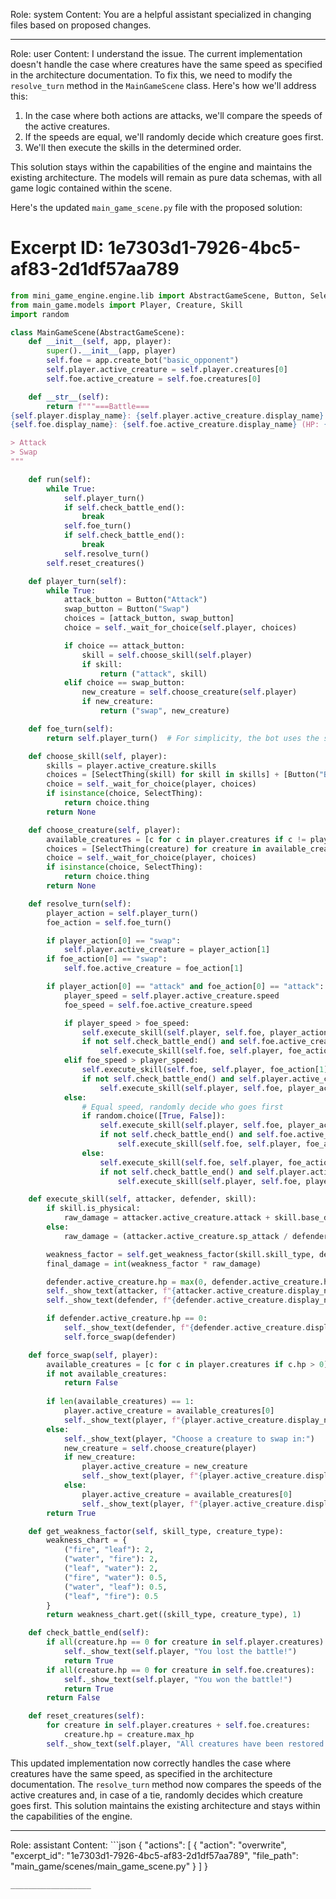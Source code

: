Role: system
Content: You are a helpful assistant specialized in changing files based on proposed changes.
__________________
Role: user
Content: I understand the issue. The current implementation doesn't handle the case where creatures have the same speed as specified in the architecture documentation. To fix this, we need to modify the `resolve_turn` method in the `MainGameScene` class. Here's how we'll address this:

1. In the case where both actions are attacks, we'll compare the speeds of the active creatures.
2. If the speeds are equal, we'll randomly decide which creature goes first.
3. We'll then execute the skills in the determined order.

This solution stays within the capabilities of the engine and maintains the existing architecture. The models will remain as pure data schemas, with all game logic contained within the scene.

Here's the updated `main_game_scene.py` file with the proposed solution:

# Excerpt ID: 1e7303d1-7926-4bc5-af83-2d1df57aa789
```python main_game/scenes/main_game_scene.py
from mini_game_engine.engine.lib import AbstractGameScene, Button, SelectThing
from main_game.models import Player, Creature, Skill
import random

class MainGameScene(AbstractGameScene):
    def __init__(self, app, player):
        super().__init__(app, player)
        self.foe = app.create_bot("basic_opponent")
        self.player.active_creature = self.player.creatures[0]
        self.foe.active_creature = self.foe.creatures[0]

    def __str__(self):
        return f"""===Battle===
{self.player.display_name}: {self.player.active_creature.display_name} (HP: {self.player.active_creature.hp}/{self.player.active_creature.max_hp})
{self.foe.display_name}: {self.foe.active_creature.display_name} (HP: {self.foe.active_creature.hp}/{self.foe.active_creature.max_hp})

> Attack
> Swap
"""

    def run(self):
        while True:
            self.player_turn()
            if self.check_battle_end():
                break
            self.foe_turn()
            if self.check_battle_end():
                break
            self.resolve_turn()
        self.reset_creatures()

    def player_turn(self):
        while True:
            attack_button = Button("Attack")
            swap_button = Button("Swap")
            choices = [attack_button, swap_button]
            choice = self._wait_for_choice(self.player, choices)

            if choice == attack_button:
                skill = self.choose_skill(self.player)
                if skill:
                    return ("attack", skill)
            elif choice == swap_button:
                new_creature = self.choose_creature(self.player)
                if new_creature:
                    return ("swap", new_creature)

    def foe_turn(self):
        return self.player_turn()  # For simplicity, the bot uses the same logic as the player

    def choose_skill(self, player):
        skills = player.active_creature.skills
        choices = [SelectThing(skill) for skill in skills] + [Button("Back")]
        choice = self._wait_for_choice(player, choices)
        if isinstance(choice, SelectThing):
            return choice.thing
        return None

    def choose_creature(self, player):
        available_creatures = [c for c in player.creatures if c != player.active_creature and c.hp > 0]
        choices = [SelectThing(creature) for creature in available_creatures] + [Button("Back")]
        choice = self._wait_for_choice(player, choices)
        if isinstance(choice, SelectThing):
            return choice.thing
        return None

    def resolve_turn(self):
        player_action = self.player_turn()
        foe_action = self.foe_turn()

        if player_action[0] == "swap":
            self.player.active_creature = player_action[1]
        if foe_action[0] == "swap":
            self.foe.active_creature = foe_action[1]

        if player_action[0] == "attack" and foe_action[0] == "attack":
            player_speed = self.player.active_creature.speed
            foe_speed = self.foe.active_creature.speed

            if player_speed > foe_speed:
                self.execute_skill(self.player, self.foe, player_action[1])
                if not self.check_battle_end() and self.foe.active_creature.hp > 0:
                    self.execute_skill(self.foe, self.player, foe_action[1])
            elif foe_speed > player_speed:
                self.execute_skill(self.foe, self.player, foe_action[1])
                if not self.check_battle_end() and self.player.active_creature.hp > 0:
                    self.execute_skill(self.player, self.foe, player_action[1])
            else:
                # Equal speed, randomly decide who goes first
                if random.choice([True, False]):
                    self.execute_skill(self.player, self.foe, player_action[1])
                    if not self.check_battle_end() and self.foe.active_creature.hp > 0:
                        self.execute_skill(self.foe, self.player, foe_action[1])
                else:
                    self.execute_skill(self.foe, self.player, foe_action[1])
                    if not self.check_battle_end() and self.player.active_creature.hp > 0:
                        self.execute_skill(self.player, self.foe, player_action[1])

    def execute_skill(self, attacker, defender, skill):
        if skill.is_physical:
            raw_damage = attacker.active_creature.attack + skill.base_damage - defender.active_creature.defense
        else:
            raw_damage = (attacker.active_creature.sp_attack / defender.active_creature.sp_defense) * skill.base_damage

        weakness_factor = self.get_weakness_factor(skill.skill_type, defender.active_creature.creature_type)
        final_damage = int(weakness_factor * raw_damage)

        defender.active_creature.hp = max(0, defender.active_creature.hp - final_damage)
        self._show_text(attacker, f"{attacker.active_creature.display_name} used {skill.display_name}!")
        self._show_text(defender, f"{defender.active_creature.display_name} took {final_damage} damage!")

        if defender.active_creature.hp == 0:
            self._show_text(defender, f"{defender.active_creature.display_name} was knocked out!")
            self.force_swap(defender)

    def force_swap(self, player):
        available_creatures = [c for c in player.creatures if c.hp > 0]
        if not available_creatures:
            return False
        
        if len(available_creatures) == 1:
            player.active_creature = available_creatures[0]
            self._show_text(player, f"{player.active_creature.display_name} was sent out!")
        else:
            self._show_text(player, "Choose a creature to swap in:")
            new_creature = self.choose_creature(player)
            if new_creature:
                player.active_creature = new_creature
                self._show_text(player, f"{player.active_creature.display_name} was sent out!")
            else:
                player.active_creature = available_creatures[0]
                self._show_text(player, f"{player.active_creature.display_name} was sent out!")
        return True

    def get_weakness_factor(self, skill_type, creature_type):
        weakness_chart = {
            ("fire", "leaf"): 2,
            ("water", "fire"): 2,
            ("leaf", "water"): 2,
            ("fire", "water"): 0.5,
            ("water", "leaf"): 0.5,
            ("leaf", "fire"): 0.5
        }
        return weakness_chart.get((skill_type, creature_type), 1)

    def check_battle_end(self):
        if all(creature.hp == 0 for creature in self.player.creatures):
            self._show_text(self.player, "You lost the battle!")
            return True
        if all(creature.hp == 0 for creature in self.foe.creatures):
            self._show_text(self.player, "You won the battle!")
            return True
        return False

    def reset_creatures(self):
        for creature in self.player.creatures + self.foe.creatures:
            creature.hp = creature.max_hp
        self._show_text(self.player, "All creatures have been restored to full health.")
```

This updated implementation now correctly handles the case where creatures have the same speed, as specified in the architecture documentation. The `resolve_turn` method now compares the speeds of the active creatures and, in case of a tie, randomly decides which creature goes first. This solution maintains the existing architecture and stays within the capabilities of the engine.
__________________
Role: assistant
Content: ```json
{
  "actions": [
    {
      "action": "overwrite",
      "excerpt_id": "1e7303d1-7926-4bc5-af83-2d1df57aa789",
      "file_path": "main_game/scenes/main_game_scene.py"
    }
  ]
}
```
__________________
